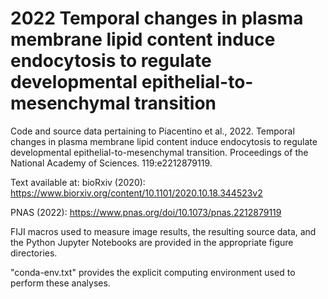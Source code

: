 # 2022 Temporal changes in plasma membrane lipid content induce endocytosis to regulate developmental epithelial-to-mesenchymal transition

Code and source data pertaining to Piacentino et al., 2022. Temporal changes in plasma membrane lipid content induce endocytosis to regulate developmental epithelial-to-mesenchymal transition. Proceedings of the National Academy of Sciences. 119:e2212879119.

Text available at:
bioRxiv (2020): https://www.biorxiv.org/content/10.1101/2020.10.18.344523v2

PNAS (2022): https://www.pnas.org/doi/10.1073/pnas.2212879119

FIJI macros used to measure image results, the resulting source data, and the Python Jupyter Notebooks are provided in the appropriate figure directories.

"conda-env.txt" provides the explicit computing environment used to perform these analyses.
